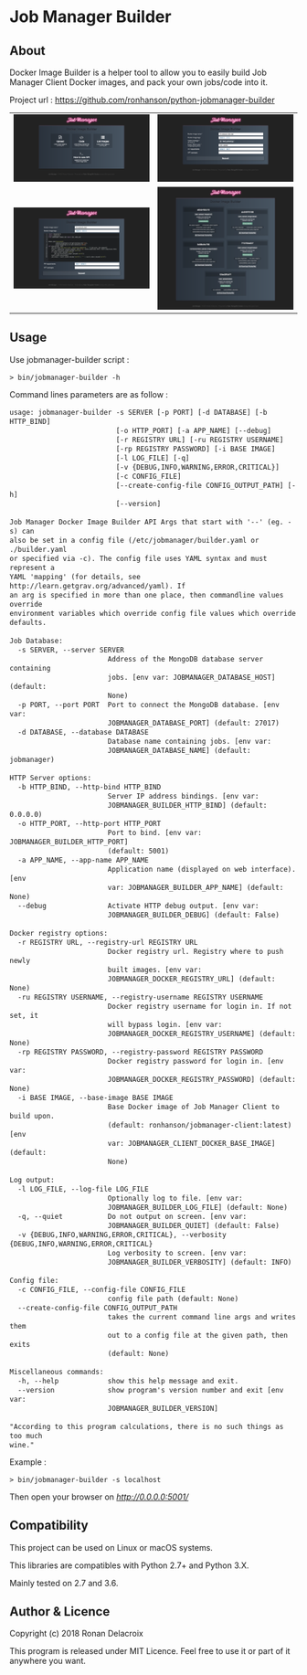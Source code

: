 Job Manager Builder
===================

About
-----

Docker Image Builder is a helper tool to allow you to easily build Job Manager Client Docker images, and pack your own jobs/code into it.

Project url : https://github.com/ronhanson/python-jobmanager-builder

<table>
    <tr>
        <td>
            <img src="doc/screencaptures/jobmanager-builder-index.png" alt="Index page" width="300" />
        </td>
        <td>
            <img src="doc/screencaptures/jobmanager-builder-file.png" alt="File Upload page" width="300" />
        </td>
    </tr>
    <tr>
        <td>
            <img src="doc/screencaptures/jobmanager-builder-code.png" alt="Code page" width="300" />
        </td>
        <td>
            <img src="doc/screencaptures/jobmanager-builder-list.png" alt="List Image page" width="300" />
        </td>
    </tr>
</table>

Usage
-----

Use jobmanager-builder script :

    > bin/jobmanager-builder -h

Command lines parameters are as follow :    

    usage: jobmanager-builder -s SERVER [-p PORT] [-d DATABASE] [-b HTTP_BIND]
                              [-o HTTP_PORT] [-a APP_NAME] [--debug]
                              [-r REGISTRY URL] [-ru REGISTRY USERNAME]
                              [-rp REGISTRY PASSWORD] [-i BASE IMAGE]
                              [-l LOG_FILE] [-q]
                              [-v {DEBUG,INFO,WARNING,ERROR,CRITICAL}]
                              [-c CONFIG_FILE]
                              [--create-config-file CONFIG_OUTPUT_PATH] [-h]
                              [--version]
    
    Job Manager Docker Image Builder API Args that start with '--' (eg. -s) can
    also be set in a config file (/etc/jobmanager/builder.yaml or ./builder.yaml
    or specified via -c). The config file uses YAML syntax and must represent a
    YAML 'mapping' (for details, see http://learn.getgrav.org/advanced/yaml). If
    an arg is specified in more than one place, then commandline values override
    environment variables which override config file values which override
    defaults.
    
    Job Database:
      -s SERVER, --server SERVER
                            Address of the MongoDB database server containing
                            jobs. [env var: JOBMANAGER_DATABASE_HOST] (default:
                            None)
      -p PORT, --port PORT  Port to connect the MongoDB database. [env var:
                            JOBMANAGER_DATABASE_PORT] (default: 27017)
      -d DATABASE, --database DATABASE
                            Database name containing jobs. [env var:
                            JOBMANAGER_DATABASE_NAME] (default: jobmanager)
    
    HTTP Server options:
      -b HTTP_BIND, --http-bind HTTP_BIND
                            Server IP address bindings. [env var:
                            JOBMANAGER_BUILDER_HTTP_BIND] (default: 0.0.0.0)
      -o HTTP_PORT, --http-port HTTP_PORT
                            Port to bind. [env var: JOBMANAGER_BUILDER_HTTP_PORT]
                            (default: 5001)
      -a APP_NAME, --app-name APP_NAME
                            Application name (displayed on web interface). [env
                            var: JOBMANAGER_BUILDER_APP_NAME] (default: None)
      --debug               Activate HTTP debug output. [env var:
                            JOBMANAGER_BUILDER_DEBUG] (default: False)
    
    Docker registry options:
      -r REGISTRY URL, --registry-url REGISTRY URL
                            Docker registry url. Registry where to push newly
                            built images. [env var:
                            JOBMANAGER_DOCKER_REGISTRY_URL] (default: None)
      -ru REGISTRY USERNAME, --registry-username REGISTRY USERNAME
                            Docker registry username for login in. If not set, it
                            will bypass login. [env var:
                            JOBMANAGER_DOCKER_REGISTRY_USERNAME] (default: None)
      -rp REGISTRY PASSWORD, --registry-password REGISTRY PASSWORD
                            Docker registry password for login in. [env var:
                            JOBMANAGER_DOCKER_REGISTRY_PASSWORD] (default: None)
      -i BASE IMAGE, --base-image BASE IMAGE
                            Base Docker image of Job Manager Client to build upon.
                            (default: ronhanson/jobmanager-client:latest) [env
                            var: JOBMANAGER_CLIENT_DOCKER_BASE_IMAGE] (default:
                            None)
    
    Log output:
      -l LOG_FILE, --log-file LOG_FILE
                            Optionally log to file. [env var:
                            JOBMANAGER_BUILDER_LOG_FILE] (default: None)
      -q, --quiet           Do not output on screen. [env var:
                            JOBMANAGER_BUILDER_QUIET] (default: False)
      -v {DEBUG,INFO,WARNING,ERROR,CRITICAL}, --verbosity {DEBUG,INFO,WARNING,ERROR,CRITICAL}
                            Log verbosity to screen. [env var:
                            JOBMANAGER_BUILDER_VERBOSITY] (default: INFO)
    
    Config file:
      -c CONFIG_FILE, --config-file CONFIG_FILE
                            config file path (default: None)
      --create-config-file CONFIG_OUTPUT_PATH
                            takes the current command line args and writes them
                            out to a config file at the given path, then exits
                            (default: None)
    
    Miscellaneous commands:
      -h, --help            show this help message and exit.
      --version             show program's version number and exit [env var:
                            JOBMANAGER_BUILDER_VERSION]
    
    "According to this program calculations, there is no such things as too much
    wine."

Example : 

    > bin/jobmanager-builder -s localhost

Then open your browser on *http://0.0.0.0:5001/* 


Compatibility
-------------

This project can be used on Linux or macOS systems.

This libraries are compatibles with Python 2.7+ and Python 3.X.

Mainly tested on 2.7 and 3.6.


Author & Licence
----------------

Copyright (c) 2018 Ronan Delacroix

This program is released under MIT Licence. Feel free to use it or part of it anywhere you want.
 
